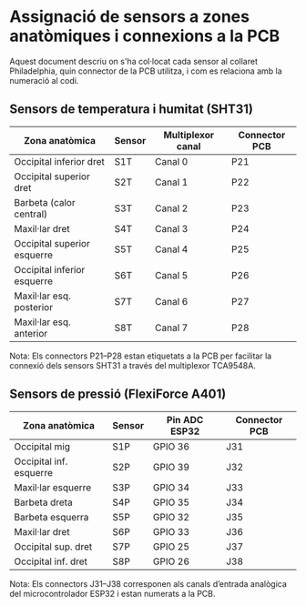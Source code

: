 
# Assignació de sensors a zones anatòmiques i connexions a la PCB

Aquest document descriu on s'ha col·locat cada sensor al collaret Philadelphia, quin connector de la PCB utilitza, i com es relaciona amb la numeració al codi.

## Sensors de temperatura i humitat (SHT31)

| Zona anatòmica              | Sensor | Multiplexor canal | Connector PCB |
|----------------------------|--------|--------------------|----------------|
| Occipital inferior dret     | S1T    | Canal 0            | P21            |
| Occipital superior dret     | S2T    | Canal 1            | P22            |
| Barbeta (calor central)     | S3T    | Canal 2            | P23            |
| Maxil·lar dret              | S4T    | Canal 3            | P24            |
| Occipital superior esquerre | S5T    | Canal 4            | P25            |
| Occipital inferior esquerre | S6T    | Canal 5            | P26            |
| Maxil·lar esq. posterior    | S7T    | Canal 6            | P27            |
| Maxil·lar esq. anterior     | S8T    | Canal 7            | P28            |

Nota: Els connectors P21–P28 estan etiquetats a la PCB per facilitar la connexió dels sensors SHT31 a través del multiplexor TCA9548A.

## Sensors de pressió (FlexiForce A401)

| Zona anatòmica              | Sensor | Pin ADC ESP32 | Connector PCB |
|----------------------------|--------|----------------|----------------|
| Occipital mig              | S1P    | GPIO 36        | J31            |
| Occipital inf. esquerre    | S2P    | GPIO 39        | J32            |
| Maxil·lar esquerre         | S3P    | GPIO 34        | J33            |
| Barbeta dreta              | S4P    | GPIO 35        | J34            |
| Barbeta esquerra           | S5P    | GPIO 32        | J35            |
| Maxil·lar dret             | S6P    | GPIO 33        | J36            |
| Occipital sup. dret        | S7P    | GPIO 25        | J37            |
| Occipital inf. dret        | S8P    | GPIO 26        | J38            |

Nota: Els connectors J31–J38 corresponen als canals d’entrada analògica del microcontrolador ESP32 i estan numerats a la PCB.


